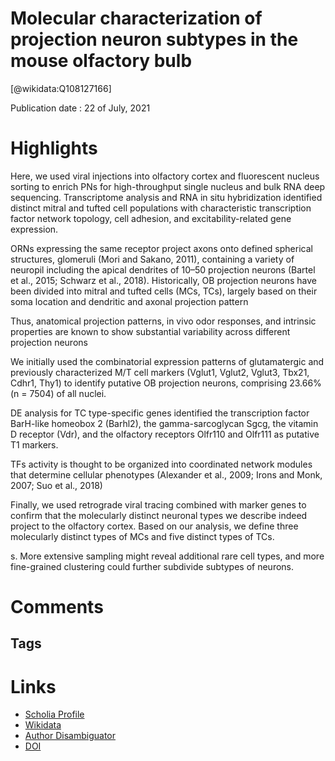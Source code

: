 
Molecular characterization of projection neuron subtypes in the mouse olfactory bulb
====================================================================================
  
  [@wikidata:Q108127166]  
  
Publication date : 22 of July, 2021  

# Highlights

Here, we used viral injections into olfactory cortex and fluorescent nucleus sorting to enrich PNs for high-throughput single nucleus and bulk RNA deep sequencing. Transcriptome analysis and RNA in situ hybridization identified distinct mitral and tufted cell populations with characteristic transcription factor network topology, cell adhesion, and excitability-related gene expression.

ORNs expressing the same receptor project axons onto defined spherical structures, glomeruli (Mori and Sakano, 2011), containing a variety of neuropil including the apical dendrites of 10–50 projection neurons (Bartel et al., 2015; Schwarz et al., 2018). Historically, OB projection neurons have been divided into mitral and tufted cells (MCs, TCs), largely based on their soma location and dendritic and axonal projection pattern 

Thus, anatomical projection patterns, in vivo odor responses, and intrinsic properties are known to show substantial variability across different projection neurons

We initially used the combinatorial expression patterns of glutamatergic and previously characterized M/T cell markers (Vglut1, Vglut2, Vglut3, Tbx21, Cdhr1, Thy1) to identify putative OB projection neurons, comprising 23.66% (n = 7504) of all nuclei.

DE analysis for TC type-specific genes identified the transcription factor BarH-like homeobox 2 (Barhl2), the gamma-sarcoglycan Sgcg, the vitamin D receptor (Vdr), and the 
olfactory receptors Olfr110 and Olfr111 as putative T1 markers. 

TFs activity is thought to be organized into coordinated network modules that determine cellular phenotypes (Alexander et al., 2009; Irons and Monk, 2007; Suo et al., 2018)


Finally, we used retrograde viral tracing combined with marker genes to confirm that the molecularly distinct neuronal types we describe indeed project to the olfactory cortex. Based on our analysis, we define three molecularly distinct types of MCs and five distinct types of TCs.


s. More extensive sampling might reveal additional rare cell types, and more fine-grained clustering could further subdivide subtypes of neurons. 

# Comments

## Tags

# Links
  
 * [Scholia Profile](https://scholia.toolforge.org/work/Q108127166)  
 * [Wikidata](https://www.wikidata.org/wiki/Q108127166)  
 * [Author Disambiguator](https://author-disambiguator.toolforge.org/work_item_oauth.php?id=Q108127166&batch_id=&match=1&author_list_id=&doit=Get+author+links+for+work)  
 * [DOI](https://doi.org/10.7554/ELIFE.65445)  
